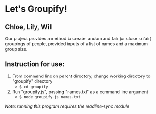 # Let's Groupify!
## Chloe, Lily, Will

Our project provides a method to create random and fair (or close to fair) groupings of people, provided inputs of a list of names and a maximum group size.

## Instruction for use:
1. From command line on parent directory, change working directory to "groupify" directory
    - `$ cd groupify`
2. Run "groupify.js", passing "names.txt" as a command line argument
    - `$ node groupify.js names.txt`




*Note: running this program requires the readline-sync module*




